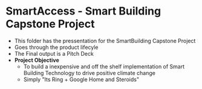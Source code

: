 # SmartAccess - Smart Building Capstone Project

- This folder has the pressentation for the SmartBuilding Capstone Project
- Goes through the product lifecyle
- The Final output is a Pitch Deck
- **Project Objective**
  - To build a inexpensive and off the shelf implementation of Smart Building Technology to drive positive climate change
  - Simply "Its Ring + Google Home and Steroids"